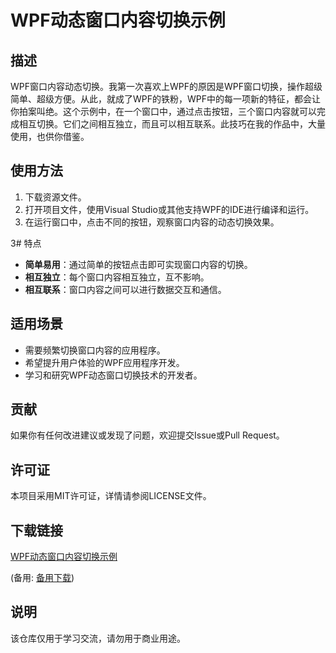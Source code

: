 # WPF动态窗口内容切换示例

## 描述
WPF窗口内容动态切换。我第一次喜欢上WPF的原因是WPF窗口切换，操作超级简单、超级方便。从此，就成了WPF的铁粉，WPF中的每一项新的特征，都会让你拍案叫绝。这个示例中，在一个窗口中，通过点击按钮，三个窗口内容就可以完成相互切换。它们之间相互独立，而且可以相互联系。此技巧在我的作品中，大量使用，也供你借鉴。

## 使用方法
1. 下载资源文件。
2. 打开项目文件，使用Visual Studio或其他支持WPF的IDE进行编译和运行。
3. 在运行窗口中，点击不同的按钮，观察窗口内容的动态切换效果。

3# 特点
- **简单易用**：通过简单的按钮点击即可实现窗口内容的切换。
- **相互独立**：每个窗口内容相互独立，互不影响。
- **相互联系**：窗口内容之间可以进行数据交互和通信。

## 适用场景
- 需要频繁切换窗口内容的应用程序。
- 希望提升用户体验的WPF应用程序开发。
- 学习和研究WPF动态窗口切换技术的开发者。

## 贡献
如果你有任何改进建议或发现了问题，欢迎提交Issue或Pull Request。

## 许可证
本项目采用MIT许可证，详情请参阅LICENSE文件。

## 下载链接
[WPF动态窗口内容切换示例](https://pan.quark.cn/s/83714d4db77d) 

(备用: [备用下载](https://pan.baidu.com/s/1uH76-gXiaWVaJmMsSICfkg?pwd=1234))

## 说明

该仓库仅用于学习交流，请勿用于商业用途。
